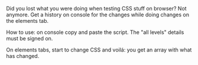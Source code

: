 Did you lost what you were doing when testing CSS stuff on browser? Not anymore. 
Get a history on console for the changes while doing changes on the elements tab. 

How to use: on console copy and paste the script. The "all levels" details must be signed on. 

On elements tabs, start to change CSS and voilá: you get an array with what has changed.
